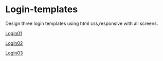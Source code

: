 # Login-templates
<p>Design three login templates using html css,responsive with all screens.</p>

[Login01](https://bahaa83.github.io/Login-templates/login01/login01.html)

[Login02](https://bahaa83.github.io/Login-templates/login01/login01.html)

[Login03](https://bahaa83.github.io/Login-templates/login01/login01.html)

